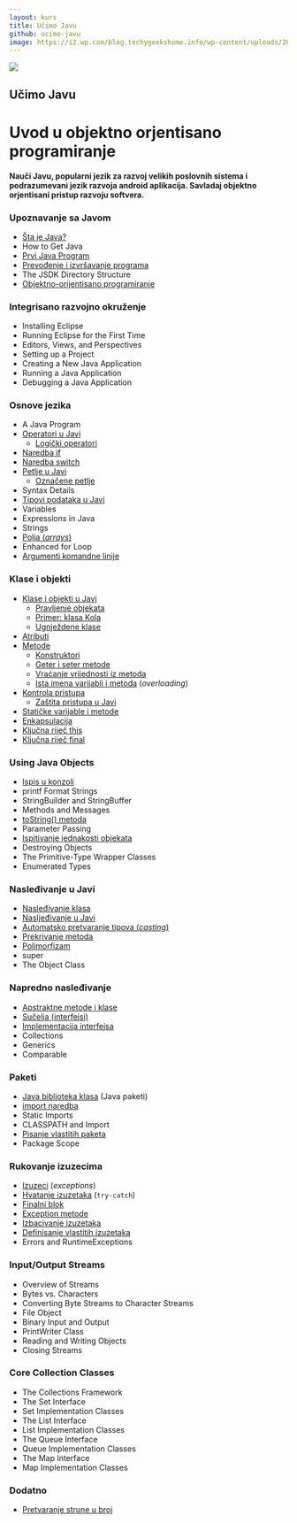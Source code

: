 ```yaml
---
layout: kurs
title: Učimo Javu
github: ucimo-javu
image: https://i2.wp.com/blog.techygeekshome.info/wp-content/uploads/2017/03/java-logo.png?resize=720%2C340&ssl=1
---
```


![]({{page.image}})

## Učimo Javu
# Uvod u objektno orjentisano programiranje

**Nauči Javu, popularni jezik za razvoj velikih poslovnih sistema i podrazumevani jezik razvoja android aplikacija. Savladaj objektno orjentisani pristup razvoju softvera.**

### Upoznavanje sa Javom

- [Šta je Java?](/sta-je-java)
- How to Get Java
- [Prvi Java Program](/zdravo-java)
- [Prevođenje i izvršavanje programa](/java-prevodjenje-i-pokretanje-programa)
- The JSDK Directory Structure
- [Objektno-orijentisano programiranje](/objektno-orijentisano-programiranje)

### Integrisano razvojno okruženje

- Installing Eclipse
- Running Eclipse for the First Time
- Editors, Views, and Perspectives
- Setting up a Project
- Creating a New Java Application
- Running a Java Application
- Debugging a Java Application

### Osnove jezika

- A Java Program
- [Operatori u Javi](/java-operatori)
  - [Logički operatori](/java-logicki-operatori)
- [Naredba if](/java-naredba-if)
- [Naredba switch](/java-switch)
- [Petlje u Javi](/java-petlje)
  - [Označene petlje](/java-oznacene-petlje)
- Syntax Details
- [Tipovi podataka u Javi](/java-tipovi-podataka)
- Variables
- Expressions in Java
- Strings
- [Polja (*arrays*)](/java-polja)
- Enhanced for Loop
- [Argumenti komandne linije](/java-argumenti-komandne-linije)

### Klase i objekti

- [Klase i objekti u Javi](/java-klase-i-objekti)
  - [Pravljenje objekata](/java-objekti)
  - [Primer: klasa Kola](/primer-klasa-kola)
  - [Ugnježdene klase](/ugnjezdene-klase)
- [Atributi](/java-atributi)
- [Metode](/java-metode)
  - [Konstruktori](/java-konstruktori)
  - [Geter i seter metode](/java-geteri-i-seteri)
  - [Vraćanje vrijednosti iz metoda](/java-vracanje-vrednosti)
  - [Ista imena varijabli i metoda](/ista-imena-varijabli-i-metoda) (*overloading*)
- [Kontrola pristupa](/kontrola-pristupa)
  - [Zaštita pristupa u Javi](/java-zastita-pristupa)
- [Statičke varijable i metode](/java-static)
- [Enkapsulacija](/enkapsulacija)
- [Ključna riječ this](/java-this)
- [Ključna riječ final](/java-final)

### Using Java Objects

- [Ispis u konzoli](/java-ispis-u-konzoli)
- printf Format Strings
- StringBuilder and StringBuffer
- Methods and Messages
- [toString() metoda](/java-to-string-metoda)
- Parameter Passing
- [Ispitivanje jednakosti objekata](/java-jednakost-objekata)
- Destroying Objects
- The Primitive-Type Wrapper Classes
- Enumerated Types

### Nasleđivanje u Javi

- [Nasleđivanje klasa](/nasledjivanje-klasa)
- [Nasljeđivanje u Javi](/java-nasledjivanje)
- [Automatsko pretvaranje tipova (*casting*)](/java-casting)
- [Prekrivanje metoda](/java-prekrivanje-metoda)
- [Polimorfizam](/polimorfizam)
- super
- The Object Class

### Napredno nasleđivanje

- [Apstraktne metode i klase](/java-abstract)
- [Sučelja (interfejsi)](/java-interface)
- [Implementacija interfejsa](/implementacija-interfejsa)
- Collections
- Generics
- Comparable

### Paketi

- [Java biblioteka klasa](/java-biblioteka-klasa) (Java paketi)
- [import naredba](/java-import-naredba)
- Static Imports
- CLASSPATH and Import
- [Pisanje vlastitih paketa](/pisanje-vlastitih-paketa)
- Package Scope

### Rukovanje izuzecima

- [Izuzeci](/java-iznimke) (*exceptions*)
- [Hvatanje izuzetaka](/hvatanje-izuzetaka) (`try-catch`)
- [Finalni blok](/java-finalni-blok)
- [Exception metode](/exception-metode)
- [Izbacivanje izuzetaka](/izbacivanje-izuzetaka)
- [Definisanje vlastitih izuzetaka](/definisanje-izuzetaka)
- Errors and RuntimeExceptions

### Input/Output Streams

- Overview of Streams
- Bytes vs. Characters
- Converting Byte Streams to Character Streams
- File Object
- Binary Input and Output
- PrintWriter Class
- Reading and Writing Objects
- Closing Streams

### Core Collection Classes

- The Collections Framework
- The Set Interface
- Set Implementation Classes
- The List Interface
- List Implementation Classes
- The Queue Interface
- Queue Implementation Classes
- The Map Interface
- Map Implementation Classes

### Dodatno

- [Pretvaranje strune u broj](/java-pretvaranje-strune-u-broj)
